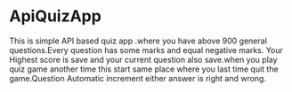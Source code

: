 # ApiQuizApp

This is simple API based quiz app .where you have above 900 general questions.Every question has some marks and equal negative marks.
Your Highest score is save and your current question also save.when you play quiz game another time this start same place where you 
last time quit the game.Question Automatic increment either answer is right and wrong.
